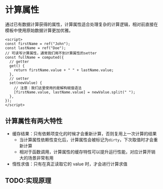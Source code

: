 # 计算属性

通过已有数据计算获得的属性，计算属性适合处理复杂的计算逻辑，相对前直接在模板中使用原始数据计算更加优雅。

```vue
<script>
const firstName = ref("John");
const lastName = ref("Doe");
// 可读写计算属性，通常我们用不到计算属性的setter
const fullName = computed({
  // getter
  get() {
    return firstName.value + " " + lastName.value;
  },
  // setter
  set(newValue) {
    // 注意：我们这里使用的是解构赋值语法
    [firstName.value, lastName.value] = newValue.split(" ");
  },
});
</script>
```

## 计算属性有两大特性

- 缓存结果：只有依赖项变化的时候才会重新计算，否则复用上一次计算的结果
  - 当计算属性依赖性变化后，计算属性会被标记为`dirty`，下次取值时才会重新计算
  - 相对于函数调用，计算属性的缓存特性可以提升运行性能，对应计算开销大的场景非常有用
- 惰性求值：只有在真正读取它的 value 时，才会进行计算求值

## TODO:实现原理
